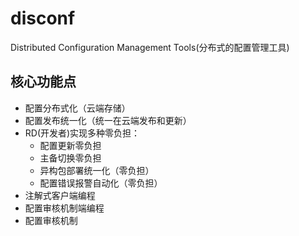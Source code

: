 disconf
=======

Distributed Configuration Management Tools(分布式的配置管理工具)

## 核心功能点 ##

- 配置分布式化（云端存储）
- 配置发布统一化（统一在云端发布和更新）
- RD(开发者)实现多种零负担：
    - 配置更新零负担
    - 主备切换零负担
    - 异构包部署统一化（零负担）
    - 配置错误报警自动化（零负担）
- 注解式客户端编程
- 配置审核机制端编程
- 配置审核机制


